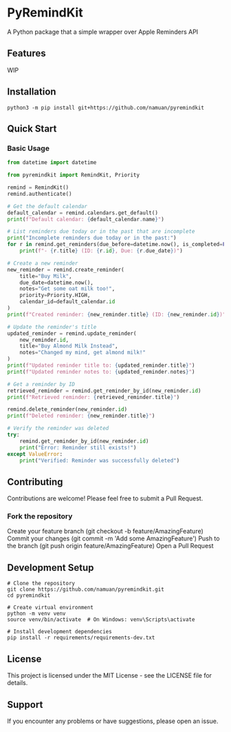# PyRemindKit

A Python package that a simple wrapper over Apple Reminders API

## Features

WIP

## Installation

```shell
python3 -m pip install git+https://github.com/namuan/pyremindkit
```

## Quick Start

### Basic Usage

```python
from datetime import datetime

from pyremindkit import RemindKit, Priority

remind = RemindKit()
remind.authenticate()

# Get the default calendar
default_calendar = remind.calendars.get_default()
print(f"Default calendar: {default_calendar.name}")

# List reminders due today or in the past that are incomplete
print("Incomplete reminders due today or in the past:")
for r in remind.get_reminders(due_before=datetime.now(), is_completed=False):
    print(f"- {r.title} (ID: {r.id}, Due: {r.due_date})")

# Create a new reminder
new_reminder = remind.create_reminder(
    title="Buy Milk",
    due_date=datetime.now(),
    notes="Get some oat milk too!",
    priority=Priority.HIGH,
    calendar_id=default_calendar.id
)
print(f"Created reminder: {new_reminder.title} (ID: {new_reminder.id})")

# Update the reminder's title
updated_reminder = remind.update_reminder(
    new_reminder.id,
    title="Buy Almond Milk Instead",
    notes="Changed my mind, get almond milk!"
)
print(f"Updated reminder title to: {updated_reminder.title}")
print(f"Updated reminder notes to: {updated_reminder.notes}")

# Get a reminder by ID
retrieved_reminder = remind.get_reminder_by_id(new_reminder.id)
print(f"Retrieved reminder: {retrieved_reminder.title}")

remind.delete_reminder(new_reminder.id)
print(f"Deleted reminder: {new_reminder.title}")

# Verify the reminder was deleted
try:
    remind.get_reminder_by_id(new_reminder.id)
    print("Error: Reminder still exists!")
except ValueError:
    print("Verified: Reminder was successfully deleted")
```

## Contributing
Contributions are welcome! Please feel free to submit a Pull Request.

### Fork the repository
Create your feature branch (git checkout -b feature/AmazingFeature)
Commit your changes (git commit -m 'Add some AmazingFeature')
Push to the branch (git push origin feature/AmazingFeature)
Open a Pull Request

## Development Setup

```shell
# Clone the repository
git clone https://github.com/namuan/pyremindkit.git
cd pyremindkit

# Create virtual environment
python -m venv venv
source venv/bin/activate  # On Windows: venv\Scripts\activate

# Install development dependencies
pip install -r requirements/requirements-dev.txt
```

## License
This project is licensed under the MIT License - see the LICENSE file for details.

## Support
If you encounter any problems or have suggestions, please open an issue.
